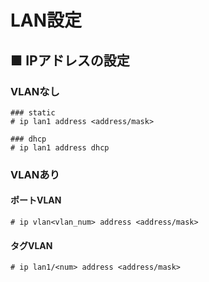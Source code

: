 # LAN設定
## ■ IPアドレスの設定
### VLANなし
```
### static
# ip lan1 address <address/mask>

### dhcp
# ip lan1 address dhcp
```
### VLANあり
#### ポートVLAN
```
# ip vlan<vlan_num> address <address/mask>
```
#### タグVLAN
```
# ip lan1/<num> address <address/mask>
```

